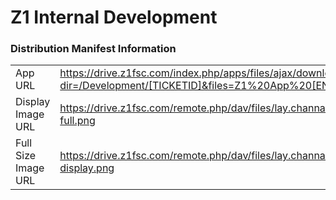 # Z1 Internal Development

### Distribution Manifest Information

| |  |
|-| - |
| App URL | https://drive.z1fsc.com/index.php/apps/files/ajax/download.php?dir=/Development/[TICKETID]&files=Z1%20App%20[ENV].ipa |
| Display Image URL | https://drive.z1fsc.com/remote.php/dav/files/lay.channara/Development/image-full.png |
| Full Size Image URL | https://drive.z1fsc.com/remote.php/dav/files/lay.channara/Development/image-display.png |
